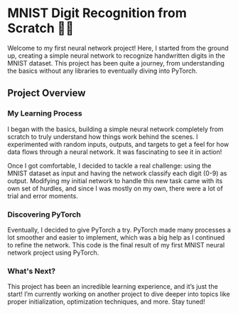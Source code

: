  # MNIST Digit Recognition from Scratch 🧠🔢
Welcome to my first neural network project! Here, I started from the ground up, creating a simple neural network to recognize handwritten digits in the MNIST dataset. This project has been quite a journey, from understanding the basics without any libraries to eventually diving into PyTorch.

## Project Overview
### My Learning Process
I began with the basics, building a simple neural network completely from scratch to truly understand how things work behind the scenes. I experimented with random inputs, outputs, and targets to get a feel for how data flows through a neural network. It was fascinating to see it in action!

Once I got comfortable, I decided to tackle a real challenge: using the MNIST dataset as input and having the network classify each digit (0-9) as output. Modifying my initial network to handle this new task came with its own set of hurdles, and since I was mostly on my own, there were a lot of trial and error moments.

### Discovering PyTorch
Eventually, I decided to give PyTorch a try. PyTorch made many processes a lot smoother and easier to implement, which was a big help as I continued to refine the network. This code is the final result of my first MNIST neural network project using PyTorch.

### What's Next?
This project has been an incredible learning experience, and it’s just the start! I’m currently working on another project to dive deeper into topics like proper initialization, optimization techniques, and more. Stay tuned!
